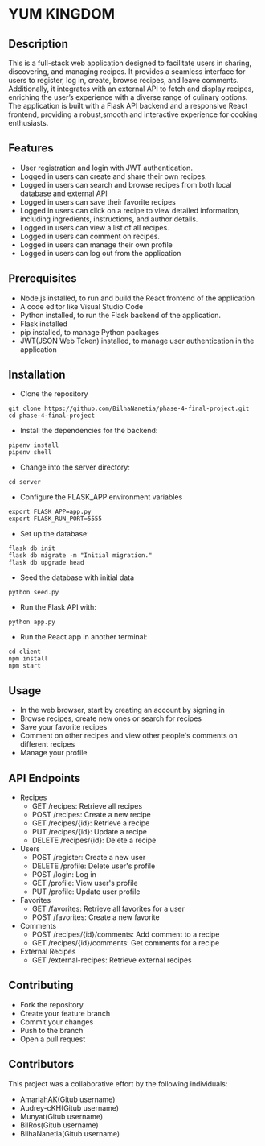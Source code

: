 # YUM KINGDOM
## Description
This is a full-stack web application designed to facilitate users in sharing, discovering, and managing recipes. It provides a seamless interface for users to register, log in, create, browse recipes,  and leave comments. Additionally, it integrates with an external API to fetch and display recipes, enriching the user’s experience with a diverse range of culinary options. The application is built with a Flask API backend and a responsive React frontend, providing a robust,smooth and interactive experience for cooking enthusiasts.
## Features
- User registration and login with JWT authentication.
- Logged in users can create and share their own recipes.
- Logged in users can search and browse recipes from both local database and external API
- Logged in users can save their favorite recipes
- Logged in users can click on a recipe to view detailed information, including ingredients, instructions, and author details.
- Logged in users can view a list of all recipes.
- Logged in users can comment on recipes.
- Logged in users can manage their own profile
- Logged in users can log out from the application
## Prerequisites
- Node.js installed, to run and build the React frontend of the application
- A code editor like Visual Studio Code 
- Python installed, to run the Flask backend of the application. 
- Flask installed
- pip installed, to manage Python packages
- JWT(JSON Web Token) installed, to manage user authentication in the application
## Installation
- Clone the repository
```console
git clone https://github.com/BilhaNanetia/phase-4-final-project.git
cd phase-4-final-project
```
- Install the dependencies for the  backend:
```console
pipenv install
pipenv shell
```
- Change into the server directory:
```console
cd server
```
- Configure the FLASK_APP environment variables
```console
export FLASK_APP=app.py
export FLASK_RUN_PORT=5555
```
- Set up the database:
```console
flask db init
flask db migrate -m "Initial migration."
flask db upgrade head
```
- Seed the database with initial data
```console
python seed.py
```
- Run the Flask API with:
```console
python app.py
```
- Run the React app in another terminal:
```console
cd client
npm install
npm start 
```
## Usage
- In the web browser, start by creating an account by signing in
- Browse recipes, create new ones or  search for recipes 
- Save your favorite recipes
- Comment on other recipes and view other people's comments on different recipes
- Manage your profile
## API Endpoints
- Recipes
    - GET /recipes: Retrieve all recipes
    - POST /recipes: Create a new recipe
    - GET /recipes/{id}: Retrieve a recipe
    - PUT /recipes/{id}: Update a recipe
    - DELETE /recipes/{id}: Delete a recipe
- Users
    - POST /register: Create a new user
    - DELETE /profile: Delete user's profile
    - POST /login: Log in
    - GET /profile: View user's profile
    - PUT /profile: Update user profile
- Favorites
    - GET /favorites: Retrieve all favorites for a user
    - POST /favorites: Create a new favorite
- Comments
    - POST /recipes/{id}/comments: Add comment to a recipe
    - GET /recipes/{id}/comments: Get comments for a recipe
- External Recipes
    - GET /external-recipes: Retrieve  external recipes
## Contributing
- Fork the repository
- Create your feature branch
- Commit your changes
- Push to the branch
- Open a pull request
## Contributors
This project was a collaborative effort by the following individuals:
- AmariahAK(Gitub username)
- Audrey-cKH(Gitub username)
- Munyat(Gitub username)
- BilRos(Gitub username)
- BilhaNanetia(Gitub username)
